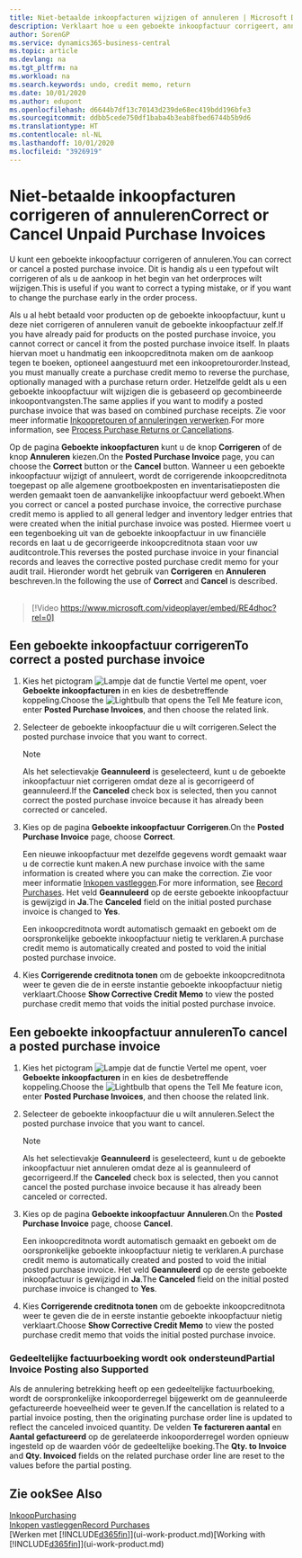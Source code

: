 ```yaml
---
title: Niet-betaalde inkoopfacturen wijzigen of annuleren | Microsoft Docs
description: Verklaart hoe u een geboekte inkoopfactuur corrigeert, annuleert of ongedaan maakt, en hoe u automatisch een inkoopcreditnota gemaakt.
author: SorenGP
ms.service: dynamics365-business-central
ms.topic: article
ms.devlang: na
ms.tgt_pltfrm: na
ms.workload: na
ms.search.keywords: undo, credit memo, return
ms.date: 10/01/2020
ms.author: edupont
ms.openlocfilehash: d6644b7df13c70143d239de68ec419bdd196bfe3
ms.sourcegitcommit: ddbb5cede750df1baba4b3eab8fbed6744b5b9d6
ms.translationtype: HT
ms.contentlocale: nl-NL
ms.lasthandoff: 10/01/2020
ms.locfileid: "3926919"
---
```

# <a name="correct-or-cancel-unpaid-purchase-invoices"></a><span data-ttu-id="e42b5-103">Niet-betaalde inkoopfacturen corrigeren of annuleren</span><span class="sxs-lookup"><span data-stu-id="e42b5-103">Correct or Cancel Unpaid Purchase Invoices</span></span>

<span data-ttu-id="e42b5-104">U kunt een geboekte inkoopfactuur corrigeren of annuleren.</span><span class="sxs-lookup"><span data-stu-id="e42b5-104">You can correct or cancel a posted purchase invoice.</span></span> <span data-ttu-id="e42b5-105">Dit is handig als u een typefout wilt corrigeren of als u de aankoop in het begin van het orderproces wilt wijzigen.</span><span class="sxs-lookup"><span data-stu-id="e42b5-105">This is useful if you want to correct a typing mistake, or if you want to change the purchase early in the order process.</span></span>

<span data-ttu-id="e42b5-106">Als u al hebt betaald voor producten op de geboekte inkoopfactuur, kunt u deze niet corrigeren of annuleren vanuit de geboekte inkoopfactuur zelf.</span><span class="sxs-lookup"><span data-stu-id="e42b5-106">If you have already paid for products on the posted purchase invoice, you cannot correct or cancel it from the posted purchase invoice itself.</span></span> <span data-ttu-id="e42b5-107">In plaats hiervan moet u handmatig een inkoopcreditnota maken om de aankoop tegen te boeken, optioneel aangestuurd met een inkoopretourorder.</span><span class="sxs-lookup"><span data-stu-id="e42b5-107">Instead, you must manually create a purchase credit memo to reverse the purchase, optionally managed with a purchase return order.</span></span> <span data-ttu-id="e42b5-108">Hetzelfde geldt als u een geboekte inkoopfactuur wilt wijzigen die is gebaseerd op gecombineerde inkoopontvangsten.</span><span class="sxs-lookup"><span data-stu-id="e42b5-108">The same applies if you want to modify a posted purchase invoice that was based on combined purchase receipts.</span></span> <span data-ttu-id="e42b5-109">Zie voor meer informatie [Inkoopretouren of annuleringen verwerken](purchasing-how-process-purchase-returns-cancellations.md).</span><span class="sxs-lookup"><span data-stu-id="e42b5-109">For more information, see [Process Purchase Returns or Cancellations](purchasing-how-process-purchase-returns-cancellations.md).</span></span>

<span data-ttu-id="e42b5-110">Op de pagina **Geboekte inkoopfacturen** kunt u de knop **Corrigeren** of de knop **Annuleren** kiezen.</span><span class="sxs-lookup"><span data-stu-id="e42b5-110">On the **Posted Purchase Invoice** page, you can choose the **Correct** button or the **Cancel** button.</span></span> <span data-ttu-id="e42b5-111">Wanneer u een geboekte inkoopfactuur wijzigt of annuleert, wordt de corrigerende inkoopcreditnota toegepast op alle algemene grootboekposten en inventarisatieposten die werden gemaakt toen de aanvankelijke inkoopfactuur werd geboekt.</span><span class="sxs-lookup"><span data-stu-id="e42b5-111">When you correct or cancel a posted purchase invoice, the corrective purchase credit memo is applied to all general ledger and inventory ledger entries that were created when the initial purchase invoice was posted.</span></span> <span data-ttu-id="e42b5-112">Hiermee voert u een tegenboeking uit van de geboekte inkoopfactuur in uw financiële records en laat u de gecorrigeerde inkoopcreditnota staan voor uw auditcontrole.</span><span class="sxs-lookup"><span data-stu-id="e42b5-112">This reverses the posted purchase invoice in your financial records and leaves the corrective posted purchase credit memo for your audit trail.</span></span> <span data-ttu-id="e42b5-113">Hieronder wordt het gebruik van **Corrigeren** en **Annuleren** beschreven.</span><span class="sxs-lookup"><span data-stu-id="e42b5-113">In the following the use of **Correct** and **Cancel** is described.</span></span>
<br><br>
> [!Video https://www.microsoft.com/videoplayer/embed/RE4dhoc?rel=0]

## <a name="to-correct-a-posted-purchase-invoice"></a><span data-ttu-id="e42b5-114">Een geboekte inkoopfactuur corrigeren</span><span class="sxs-lookup"><span data-stu-id="e42b5-114">To correct a posted purchase invoice</span></span>
1. <span data-ttu-id="e42b5-115">Kies het pictogram ![Lampje dat de functie Vertel me opent](media/ui-search/search_small.png "Vertel me wat u wilt doen"), voer **Geboekte inkoopfacturen** in en kies de desbetreffende koppeling.</span><span class="sxs-lookup"><span data-stu-id="e42b5-115">Choose the ![Lightbulb that opens the Tell Me feature](media/ui-search/search_small.png "Tell me what you want to do") icon, enter **Posted Purchase Invoices**, and then choose the related link.</span></span>  
2. <span data-ttu-id="e42b5-116">Selecteer de geboekte inkoopfactuur die u wilt corrigeren.</span><span class="sxs-lookup"><span data-stu-id="e42b5-116">Select the posted purchase invoice that you want to correct.</span></span>  

    > [!NOTE]  
    >   <span data-ttu-id="e42b5-117">Als het selectievakje **Geannuleerd** is geselecteerd, kunt u de geboekte inkoopfactuur niet corrigeren omdat deze al is gecorrigeerd of geannuleerd.</span><span class="sxs-lookup"><span data-stu-id="e42b5-117">If the **Canceled** check box is selected, then you cannot correct the posted purchase invoice because it has already been corrected or canceled.</span></span>
3. <span data-ttu-id="e42b5-118">Kies op de pagina **Geboekte inkoopfactuur** **Corrigeren**.</span><span class="sxs-lookup"><span data-stu-id="e42b5-118">On the **Posted Purchase Invoice** page, choose **Correct**.</span></span>

    <span data-ttu-id="e42b5-119">Een nieuwe inkoopfactuur met dezelfde gegevens wordt gemaakt waar u de correctie kunt maken.</span><span class="sxs-lookup"><span data-stu-id="e42b5-119">A new purchase invoice with the same information is created where you can make the correction.</span></span> <span data-ttu-id="e42b5-120">Zie voor meer informatie [Inkopen vastleggen](purchasing-how-record-purchases.md).</span><span class="sxs-lookup"><span data-stu-id="e42b5-120">For more information, see [Record Purchases](purchasing-how-record-purchases.md).</span></span> <span data-ttu-id="e42b5-121">Het veld **Geannuleerd** op de eerste geboekte inkoopfactuur is gewijzigd in **Ja**.</span><span class="sxs-lookup"><span data-stu-id="e42b5-121">The **Canceled** field on the initial posted purchase invoice is changed to **Yes**.</span></span>

    <span data-ttu-id="e42b5-122">Een inkoopcreditnota wordt automatisch gemaakt en geboekt om de oorspronkelijke geboekte inkoopfactuur nietig te verklaren.</span><span class="sxs-lookup"><span data-stu-id="e42b5-122">A purchase credit memo is automatically created and posted to void the initial posted purchase invoice.</span></span>
4. <span data-ttu-id="e42b5-123">Kies **Corrigerende creditnota tonen** om de geboekte inkoopcreditnota weer te geven die de in eerste instantie geboekte inkoopfactuur nietig verklaart.</span><span class="sxs-lookup"><span data-stu-id="e42b5-123">Choose **Show Corrective Credit Memo** to view the posted purchase credit memo that voids the initial posted purchase invoice.</span></span>

## <a name="to-cancel-a-posted-purchase-invoice"></a><span data-ttu-id="e42b5-124">Een geboekte inkoopfactuur annuleren</span><span class="sxs-lookup"><span data-stu-id="e42b5-124">To cancel a posted purchase invoice</span></span>
1. <span data-ttu-id="e42b5-125">Kies het pictogram ![Lampje dat de functie Vertel me opent](media/ui-search/search_small.png "Vertel me wat u wilt doen"), voer **Geboekte inkoopfacturen** in en kies de desbetreffende koppeling.</span><span class="sxs-lookup"><span data-stu-id="e42b5-125">Choose the ![Lightbulb that opens the Tell Me feature](media/ui-search/search_small.png "Tell me what you want to do") icon, enter **Posted Purchase Invoices**, and then choose the related link.</span></span>  
2. <span data-ttu-id="e42b5-126">Selecteer de geboekte inkoopfactuur die u wilt annuleren.</span><span class="sxs-lookup"><span data-stu-id="e42b5-126">Select the posted purchase invoice that you want to cancel.</span></span>

    > [!NOTE]  
    >   <span data-ttu-id="e42b5-127">Als het selectievakje **Geannuleerd** is geselecteerd, kunt u de geboekte inkoopfactuur niet annuleren omdat deze al is geannuleerd of gecorrigeerd.</span><span class="sxs-lookup"><span data-stu-id="e42b5-127">If the **Canceled** check box is selected, then you cannot cancel the posted purchase invoice because it has already been canceled or corrected.</span></span>
3. <span data-ttu-id="e42b5-128">Kies op de pagina **Geboekte inkoopfactuur** **Annuleren**.</span><span class="sxs-lookup"><span data-stu-id="e42b5-128">On the **Posted Purchase Invoice** page, choose **Cancel**.</span></span>

    <span data-ttu-id="e42b5-129">Een inkoopcreditnota wordt automatisch gemaakt en geboekt om de oorspronkelijke geboekte inkoopfactuur nietig te verklaren.</span><span class="sxs-lookup"><span data-stu-id="e42b5-129">A purchase credit memo is automatically created and posted to void the initial posted purchase invoice.</span></span> <span data-ttu-id="e42b5-130">Het veld **Geannuleerd** op de eerste geboekte inkoopfactuur is gewijzigd in **Ja**.</span><span class="sxs-lookup"><span data-stu-id="e42b5-130">The **Canceled** field on the initial posted purchase invoice is changed to **Yes**.</span></span>
4. <span data-ttu-id="e42b5-131">Kies **Corrigerende creditnota tonen** om de geboekte inkoopcreditnota weer te geven die de in eerste instantie geboekte inkoopfactuur nietig verklaart.</span><span class="sxs-lookup"><span data-stu-id="e42b5-131">Choose **Show Corrective Credit Memo** to view the posted purchase credit memo that voids the initial posted purchase invoice.</span></span>

### <a name="partial-invoice-posting-also-supported"></a><span data-ttu-id="e42b5-132">Gedeeltelijke factuurboeking wordt ook ondersteund</span><span class="sxs-lookup"><span data-stu-id="e42b5-132">Partial Invoice Posting also Supported</span></span>
<span data-ttu-id="e42b5-133">Als de annulering betrekking heeft op een gedeeltelijke factuurboeking, wordt de oorspronkelijke inkooporderregel bijgewerkt om de geannuleerde gefactureerde hoeveelheid weer te geven.</span><span class="sxs-lookup"><span data-stu-id="e42b5-133">If the cancellation is related to a partial invoice posting, then the originating purchase order line is updated to reflect the canceled invoiced quantity.</span></span> <span data-ttu-id="e42b5-134">De velden **Te factureren aantal** en **Aantal gefactureerd** op de gerelateerde inkooporderregel worden opnieuw ingesteld op de waarden vóór de gedeeltelijke boeking.</span><span class="sxs-lookup"><span data-stu-id="e42b5-134">The **Qty. to Invoice** and **Qty. Invoiced** fields on the related purchase order line are reset to the values before the partial posting.</span></span>

## <a name="see-also"></a><span data-ttu-id="e42b5-135">Zie ook</span><span class="sxs-lookup"><span data-stu-id="e42b5-135">See Also</span></span>
[<span data-ttu-id="e42b5-136">Inkoop</span><span class="sxs-lookup"><span data-stu-id="e42b5-136">Purchasing</span></span>](purchasing-manage-purchasing.md)  
[<span data-ttu-id="e42b5-137">Inkopen vastleggen</span><span class="sxs-lookup"><span data-stu-id="e42b5-137">Record Purchases</span></span>](purchasing-how-record-purchases.md)  
<span data-ttu-id="e42b5-138">[Werken met [!INCLUDE[d365fin](includes/d365fin_md.md)]](ui-work-product.md)</span><span class="sxs-lookup"><span data-stu-id="e42b5-138">[Working with [!INCLUDE[d365fin](includes/d365fin_md.md)]](ui-work-product.md)</span></span>
